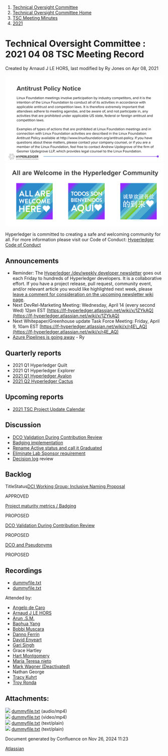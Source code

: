 1. [Technical Oversight Committee](index.html)
2. [Technical Oversight Committee Home](Technical-Oversight-Committee-Home_21430274.html)
3. [TSC Meeting Minutes](TSC-Meeting-Minutes_21448544.html)
4. [2021](2021_21452508.html)

# Technical Oversight Committee : 2021 04 08 TSC Meeting Record

Created by Arnaud J LE HORS, last modified by Ry Jones on Apr 08, 2021

![](attachments/21431877/21448548.png?height=250) ![](attachments/21431877/21448549.png?height=250)

Hyperledger is committed to creating a safe and welcoming community for all. For more information please visit our Code of Conduct: [Hyperledger Code of Conduct](https://lf-hyperledger.atlassian.net/wiki/spaces/HYP/pages/19595281/Hyperledger+Code+of+Conduct)

## Announcements

- Reminder: The [Hyperledger /dev/weekly developer newsletter](https://lf-hyperledger.atlassian.net/wiki/pages/viewpage.action?pageId=17170445) goes out each Friday to hundreds of Hyperledger developers. It is a collaborative effort. If you have a project release, pull request, community event, and/or relevant article you would like highlighted next week, please [leave a comment for consideration on the upcoming newsletter wiki page](https://lf-hyperledger.atlassian.net/wiki/display/DR/2021).
- Next DevRel-Marketing Meeting: Wednesday, April 14 (every second Wed) 12pm EST [https://lf-hyperledger.atlassian.net/wiki/x/1ZYkAQ](https://lf-hyperledger.atlassian.net/wiki/x/1ZYkAQ)
- Next Whitepaper/Greenhouse update Task Force Meeting: Friday, April 9, 10am EST [https://lf-hyperledger.atlassian.net/wiki/x/r4E\_AQ](https://lf-hyperledger.atlassian.net/wiki/x/r4E_AQ)
- [Azure Pipelines is going away](https://github.com/hyperledger/fabric/discussions/2456) - Ry

## Quarterly reports

- 2021 Q1 Hyperledger Quilt
- 2021 Q1 Hyperledger Explorer
- [2021 Q1 Hyperledger Avalon](2021-Q1-Hyperledger-Avalon_21441492.html)
- [2021 Q2 Hyperledger Cactus](https://lf-hyperledger.atlassian.net/wiki/display/TSC/2021+Q2+Hyperledger+Cactus)

## Upcoming reports

- [2021 TSC Project Update Calendar](https://lf-hyperledger.atlassian.net/wiki/display/TSC/2021+TSC+Project+Update+Calendar)

## Discussion

- [DCO Validation During Contribution Review](DCO-Validation-During-Contribution-Review_21441467.html)
- [Badging implementation](https://lists.hyperledger.org/g/tsc/message/3374)
- [Rename Active status and call it Graduated](Rename-Active-status-and-call-it-Graduated_21441397.html)
- [Eliminate Lab Sponsor requirement](Eliminate-Lab-Sponsor-requirement_21441553.html)
- [Decision log](TSC-Decision-Log_21437418.html) review

## Backlog

TitleStatus[DCI Working Group: Inclusive Naming Proposal](/wiki/spaces/TSC/pages/21441150/DCI+Working+Group+Inclusive+Naming+Proposal)

APPROVED 

[Project maturity metrics / Badging](/wiki/spaces/TSC/pages/21440607/Project+maturity+metrics+Badging)

PROPOSED 

[DCO Validation During Contribution Review](/wiki/spaces/TSC/pages/21441467/DCO+Validation+During+Contribution+Review)

PROPOSED 

[DCO and Pseudonyms](/wiki/spaces/TSC/pages/21430435/DCO+and+Pseudonyms)

PROPOSED 

## Recordings

- [dummyfile.txt](#)
- [dummyfile.txt](#)

Attended by:

- [Angelo de Caro](https://lf-hyperledger.atlassian.net/wiki/people/70121:d6b0f0e4-825f-4f16-88e1-4d14e95f2f10?ref=confluence)
- [Arnaud J LE HORS](https://lf-hyperledger.atlassian.net/wiki/people/70121:0e75e3b8-500a-4067-9f7e-ed46e91bcb9d?ref=confluence)
- [Arun .S.M.](https://lf-hyperledger.atlassian.net/wiki/people/621a0e5097d313006ba7386a?ref=confluence)
- [Baohua Yang](https://lf-hyperledger.atlassian.net/wiki/people/557058:17d87dbf-05fe-4c1b-84cf-fd69f7fcbb20?ref=confluence)
- [Bobbi Muscara](https://lf-hyperledger.atlassian.net/wiki/people/5c4cb1b7d8bbb7445c0a457e?ref=confluence)
- [Danno Ferrin](https://lf-hyperledger.atlassian.net/wiki/people/5b7f2d80c4e4892a5b789551?ref=confluence)
- [David Enyeart](https://lf-hyperledger.atlassian.net/wiki/people/712020:30d7e775-8a5d-4896-8950-8da2af027639?ref=confluence)
- [Gari Singh](https://lf-hyperledger.atlassian.net/wiki/people/557058:51429e31-90f4-4684-b7cd-9a4fe15ff188?ref=confluence)
- Grace Hartley
- [Hart Montgomery](https://lf-hyperledger.atlassian.net/wiki/people/712020:86f447c0-86dc-43b3-ac03-6a31923bbb84?ref=confluence)
- [María Teresa nieto](https://lf-hyperledger.atlassian.net/wiki/people/5d36fa46af1d920bc99755b6?ref=confluence)
- [Mark Wagner (Deactivated)](https://lf-hyperledger.atlassian.net/wiki/people/70121:81b88945-c9ef-40fe-9224-207bdb280922?ref=confluence)
- Nathan George
- [Tracy Kuhrt](https://lf-hyperledger.atlassian.net/wiki/people/712020:62746046-52ae-43bb-827b-6dfdde9f07d7?ref=confluence)
- [Troy Ronda](https://lf-hyperledger.atlassian.net/wiki/people/557058:c854f35a-2b58-4be3-9003-ca2a67495580?ref=confluence)

## Attachments:

![](images/icons/bullet_blue.gif) [dummyfile.txt](attachments/21441507/21457443.txt) (audio/mp4)  
![](images/icons/bullet_blue.gif) [dummyfile.txt](attachments/21441507/21457669.txt) (video/mp4)  
![](images/icons/bullet_blue.gif) [dummyfile.txt](attachments/21441507/21453294.txt) (text/plain)  
![](images/icons/bullet_blue.gif) [dummyfile.txt](attachments/21441507/21453295.txt) (text/plain)

Document generated by Confluence on Nov 26, 2024 11:23

[Atlassian](http://www.atlassian.com/)
